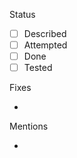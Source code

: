 <!-- One line, what's in this PR -->

<!-- In a new paragraph, kindly describe more. -->

Status
- [ ] Described
- [ ] Attempted
- [ ] Done
- [ ] Tested

Fixes
- <!-- If this fixes issue 700, write #700 -->

Mentions
- <!-- Who needs to see this PR, is it @arpie-steele ? -->

<!--
   See https://docs.github.com/en/get-started/writing-on-github/getting-started-with-writing-and-formatting-on-github/basic-writing-and-formatting-syntax for hints:
-->
